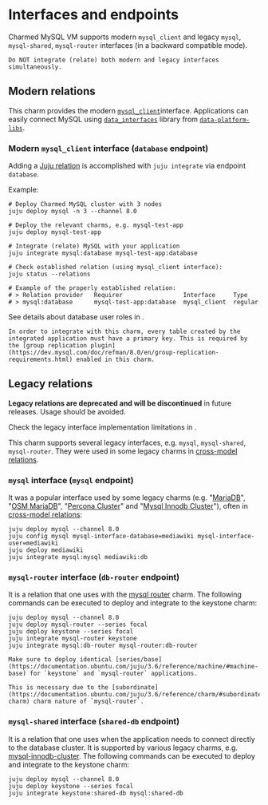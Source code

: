 # Interfaces and endpoints

Charmed MySQL VM supports modern `mysql_client` and legacy `mysql`, `mysql-shared`, `mysql-router` interfaces (in a backward compatible mode).

```{caution}
Do NOT integrate (relate) both modern and legacy interfaces simultaneously.
```

## Modern relations

This charm provides the modern [`mysql_client`](https://github.com/canonical/charm-relation-interfaces)interface. Applications can easily connect MySQL using [`data_interfaces`](https://charmhub.io/data-platform-libs/libraries/data_interfaces) library from [`data-platform-libs`](https://github.com/canonical/data-platform-libs/).

### Modern `mysql_client` interface (`database` endpoint)

Adding a [Juju relation](https://documentation.ubuntu.com/juju/3.6/reference/relation/) is accomplished with `juju integrate` via endpoint `database`.

Example:

```shell
# Deploy Charmed MySQL cluster with 3 nodes
juju deploy mysql -n 3 --channel 8.0

# Deploy the relevant charms, e.g. mysql-test-app
juju deploy mysql-test-app

# Integrate (relate) MySQL with your application
juju integrate mysql:database mysql-test-app:database

# Check established relation (using mysql_client interface):
juju status --relations

# Example of the properly established relation:
# > Relation provider   Requirer                 Interface     Type
# > mysql:database      mysql-test-app:database  mysql_client  regular
```

See details about database user roles in [](/explanation/users).

```{note}
In order to integrate with this charm, every table created by the integrated application must have a primary key. This is required by the [group replication plugin](https://dev.mysql.com/doc/refman/8.0/en/group-replication-requirements.html) enabled in this charm.
```

## Legacy relations

**Legacy relations are deprecated and will be discontinued** in future releases. Usage should be avoided. 

Check the legacy interface implementation limitations in [](/explanation/legacy-charm).

This charm supports several legacy interfaces, e.g. `mysql`, `mysql-shared`, `mysql-router`. They were used in some legacy charms in [cross-model relations](https://documentation.ubuntu.com/juju/3.6/reference/relation/#cross-model-relation).

### `mysql` interface (`mysql` endpoint)

It was a popular interface used by some legacy charms (e.g. "[MariaDB](https://charmhub.io/mariadb)", "[OSM MariaDB](https://charmhub.io/charmed-osm-mariadb-k8s)", "[Percona Cluster](https://charmhub.io/percona-cluster)" and "[Mysql Innodb Cluster](https://charmhub.io/mysql-innodb-cluster)"), often in [cross-model relations](https://documentation.ubuntu.com/juju/3.6/reference/relation/#cross-model):

```shell
juju deploy mysql --channel 8.0
juju config mysql mysql-interface-database=mediawiki mysql-interface-user=mediawiki
juju deploy mediawiki
juju integrate mysql:mysql mediawiki:db
```

### `mysql-router` interface (`db-router` endpoint)

It is a relation that one uses with the [mysql router](https://charmhub.io/mysql-router) charm. The following commands can be executed to deploy and integrate to the keystone charm:

```shell
juju deploy mysql --channel 8.0
juju deploy mysql-router --series focal
juju deploy keystone --series focal
juju integrate mysql-router keystone
juju integrate mysql:db-router mysql-router:db-router
```

```{note}
Make sure to deploy identical [series/base](https://documentation.ubuntu.com/juju/3.6/reference/machine/#machine-base) for `keystone` and `mysql-router` applications.

This is necessary due to the [subordinate](https://documentation.ubuntu.com/juju/3.6/reference/charm/#subordinate-charm) charm nature of `mysql-router`.
```

### `mysql-shared` interface (`shared-db` endpoint)

It is a relation that one uses when the application needs to connect directly to the database cluster. It is supported by various legacy charms, e.g. [mysql-innodb-cluster](https://charmhub.io/mysql-innodb-cluster). The following commands can be executed to deploy and integrate to the keystone charm:

```shell
juju deploy mysql --channel 8.0
juju deploy keystone --series focal
juju integrate keystone:shared-db mysql:shared-db
```

